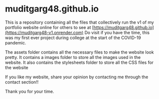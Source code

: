 # muditgarg48.github.io

This is a repository containing all the files that collectively run the v1 of my portfolio website online for others to see at [https://muditgarg48.github.io](https://muditgarg48-v1.onrender.com)
Do visit if you have the time, this was my first ever project during college at the start of the COVID-19 pandemic.

The assets folder contains all the necessary files to make the website look pretty.
It contains a images folder to store all the images used in the website.
It also contains the stylesheets folder to store all the CSS files for the website

If you like my website, share your opinion by contacting me through the contact section!!

Thank you for your time.

